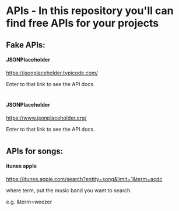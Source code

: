 # APIs - In this repository you'll can find free APIs for your projects


## Fake APIs:

#### JSONPlaceholder

https://jsonplaceholder.typicode.com/

Enter to that link to see the API docs.
#
#### JSONPlaceholder

https://www.jsonplaceholder.org/

Enter to that link to see the API docs.
#
## APIs for songs:

#### itunes apple

https://itunes.apple.com/search?entity=song&limit=1&term=acdc

where term, put the music band you want to search.

e.g. &term=weezer
#
